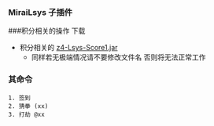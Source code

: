 ### MiraiLsys 子插件

###积分相关的操作
下载

- 积分相关的 [z4-Lsys-Score1.jar ](https://github.com/Kloping/MiraiLsys/releases)
    - 同样若无极端情况请不要修改文件名 否则将无法正常工作

### 其命令 
  
    1. 签到
    2. 猜拳 (xx)
    3. 打劫 @xx 